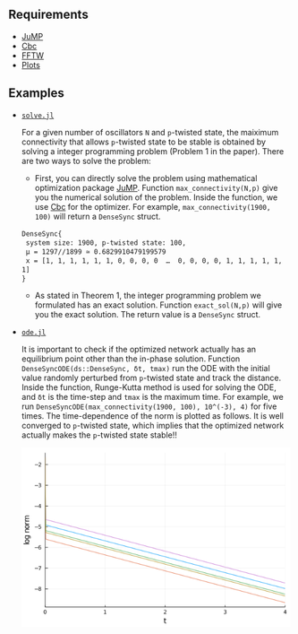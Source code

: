 ## Requirements
- [JuMP](https://github.com/jump-dev/JuMP.jl)
- [Cbc](https://github.com/jump-dev/Cbc.jl)
- [FFTW](https://github.com/JuliaMath/FFTW.jl)
- [Plots](https://github.com/JuliaPlots/Plots.jl)

## Examples
- [`solve.jl`](solve.jl)

    For a given number of oscillators `N` and `p`-twisted state,
    the maiximum connectivity that allows `p`-twisted state to be stable
    is obtained by solving a integer programming problem (Problem 1 in the paper).
    There are two ways to solve the problem:

    - First, you can directly solve the problem using mathematical optimization package [JuMP](https://github.com/jump-dev/JuMP.jl).
    Function `max_connectivity(N,p)` give you the numerical solution of the problem.
    Inside the function, we use [Cbc](https://github.com/jump-dev/Cbc.jl) for the optimizer.
    For example, `max_connectivity(1900, 100)` will return a `DenseSync` struct.
    ```
    DenseSync{
     system size: 1900, p-twisted state: 100, 
     μ = 1297//1899 ≃ 0.6829910479199579
     x = [1, 1, 1, 1, 1, 1, 0, 0, 0, 0  …  0, 0, 0, 0, 1, 1, 1, 1, 1, 1]
    }
    ```

    - As stated in Theorem 1, the integer programming problem we formulated
    has an exact solution.
    Function `exact_sol(N,p)` will give you the exact solution.
    The return value is a `DenseSync` struct.

- [`ode.jl`](ode.jl)

    It is important to check if the optimized network actually has an equilibrium point other than the in-phase solution.
    Function `DenseSyncODE(ds::DenseSync, δt, tmax)` run the ODE
    with the initial value randomly perturbed from `p`-twisted state
    and track the distance.
    Inside the function, Runge-Kutta method is used for solving the ODE,
    and `δt` is the time-step and `tmax` is the maximum time.
    For example, we run `DenseSyncODE(max_connectivity(1900, 100), 10^(-3), 4)`
    for five times.
    The time-dependence of the norm is plotted as follows.
    It is well converged to `p`-twisted state, which implies that
    the optimized network actually makes the `p`-twisted state stable!!

    ![](ode.png)
